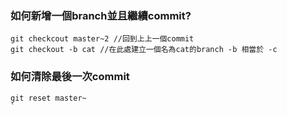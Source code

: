 ### 如何新增一個branch並且繼續commit?
```
git checkcout master~2 //回到上上一個commit
git checkout -b cat //在此處建立一個名為cat的branch -b 相當於 -c
```


### 如何清除最後一次commit
```
git reset master~
`
